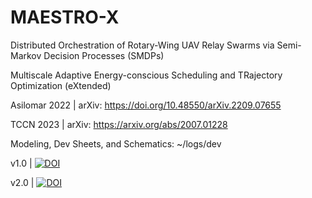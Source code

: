 # MAESTRO-X
Distributed Orchestration of Rotary-Wing UAV Relay Swarms via Semi-Markov Decision Processes (SMDPs)

Multiscale Adaptive Energy-conscious Scheduling and TRajectory Optimization (eXtended)

Asilomar 2022 | arXiv: https://doi.org/10.48550/arXiv.2209.07655

TCCN 2023 | arXiv: https://arxiv.org/abs/2007.01228

Modeling, Dev Sheets, and Schematics: ~/logs/dev

v1.0 | [![DOI](https://zenodo.org/badge/480597753.svg)](https://zenodo.org/badge/latestdoi/480597753)

v2.0 | [![DOI](https://zenodo.org/badge/DOI/10.5281/zenodo.7545989.svg)](https://doi.org/10.5281/zenodo.7545989)

